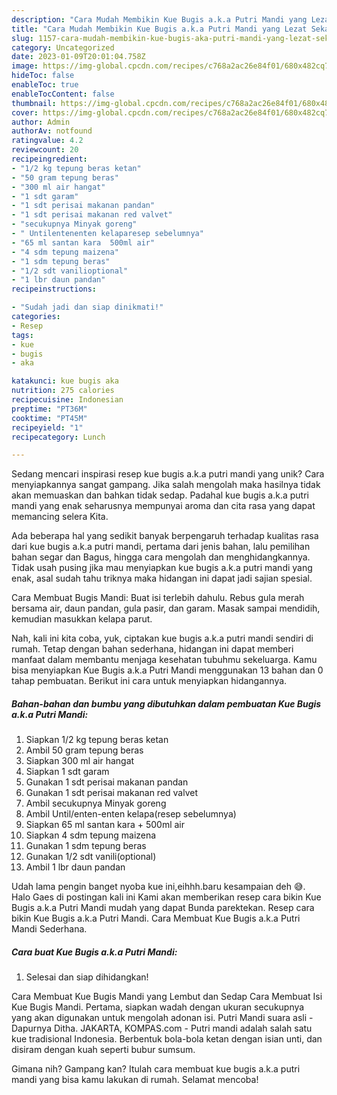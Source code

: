 ```yaml
---
description: "Cara Mudah Membikin Kue Bugis a.k.a Putri Mandi yang Lezat Sekali"
title: "Cara Mudah Membikin Kue Bugis a.k.a Putri Mandi yang Lezat Sekali"
slug: 1157-cara-mudah-membikin-kue-bugis-aka-putri-mandi-yang-lezat-sekali
category: Uncategorized
date: 2023-01-09T20:01:04.758Z
image: https://img-global.cpcdn.com/recipes/c768a2ac26e84f01/680x482cq70/kue-bugis-aka-putri-mandi-foto-resep-utama.jpg
hideToc: false
enableToc: true
enableTocContent: false
thumbnail: https://img-global.cpcdn.com/recipes/c768a2ac26e84f01/680x482cq70/kue-bugis-aka-putri-mandi-foto-resep-utama.jpg
cover: https://img-global.cpcdn.com/recipes/c768a2ac26e84f01/680x482cq70/kue-bugis-aka-putri-mandi-foto-resep-utama.jpg
author: Admin
authorAv: notfound
ratingvalue: 4.2
reviewcount: 20
recipeingredient:
- "1/2 kg tepung beras ketan"
- "50 gram tepung beras"
- "300 ml air hangat"
- "1 sdt garam"
- "1 sdt perisai makanan pandan"
- "1 sdt perisai makanan red valvet"
- "secukupnya Minyak goreng"
- " Untilentenenten kelaparesep sebelumnya"
- "65 ml santan kara  500ml air"
- "4 sdm tepung maizena"
- "1 sdm tepung beras"
- "1/2 sdt vanilioptional"
- "1 lbr daun pandan"
recipeinstructions:

- "Sudah jadi dan siap dinikmati!"
categories:
- Resep
tags:
- kue
- bugis
- aka

katakunci: kue bugis aka 
nutrition: 275 calories
recipecuisine: Indonesian
preptime: "PT36M"
cooktime: "PT45M"
recipeyield: "1"
recipecategory: Lunch

---
```





Sedang mencari inspirasi resep kue bugis a.k.a putri mandi yang unik? Cara menyiapkannya sangat gampang. Jika salah mengolah maka hasilnya tidak akan memuaskan dan bahkan tidak sedap. Padahal kue bugis a.k.a putri mandi yang enak seharusnya mempunyai aroma dan cita rasa yang dapat memancing selera Kita.





Ada beberapa hal yang sedikit banyak berpengaruh terhadap kualitas rasa dari kue bugis a.k.a putri mandi, pertama dari jenis bahan, lalu pemilihan bahan segar dan Bagus, hingga cara mengolah dan menghidangkannya. Tidak usah pusing jika mau menyiapkan kue bugis a.k.a putri mandi yang enak,      asal sudah tahu triknya maka hidangan ini dapat jadi sajian spesial.














Cara Membuat Bugis Mandi: Buat isi terlebih dahulu. Rebus gula merah bersama air, daun pandan, gula pasir, dan garam. Masak sampai mendidih, kemudian masukkan kelapa parut.






Nah, kali ini kita coba, yuk, ciptakan kue bugis a.k.a putri mandi sendiri di rumah. Tetap dengan bahan sederhana, hidangan ini dapat memberi manfaat dalam membantu menjaga kesehatan tubuhmu sekeluarga. Kamu bisa menyiapkan Kue Bugis a.k.a Putri Mandi menggunakan 13 bahan dan 0 tahap pembuatan. Berikut ini cara untuk menyiapkan hidangannya.

<!--inarticleads1-->

##### Bahan-bahan dan bumbu yang dibutuhkan dalam pembuatan Kue Bugis a.k.a Putri Mandi:

1. Siapkan 1/2 kg tepung beras ketan
1. Ambil 50 gram tepung beras
1. Siapkan 300 ml air hangat
1. Siapkan 1 sdt garam
1. Gunakan 1 sdt perisai makanan pandan
1. Gunakan 1 sdt perisai makanan red valvet
1. Ambil secukupnya Minyak goreng
1. Ambil  Until/enten-enten kelapa(resep sebelumnya)
1. Siapkan 65 ml santan kara + 500ml air
1. Siapkan 4 sdm tepung maizena
1. Gunakan 1 sdm tepung beras
1. Gunakan 1/2 sdt vanili(optional)
1. Ambil 1 lbr daun pandan


Udah lama pengin banget nyoba kue ini,eihhh.baru kesampaian deh 😅. Halo Gaes di postingan kali ini Kami akan memberikan resep cara bikin Kue Bugis a.k.a Putri Mandi mudah yang dapat Bunda parektekan. Resep cara bikin Kue Bugis a.k.a Putri Mandi. Cara Membuat Kue Bugis a.k.a Putri Mandi Sederhana. 

<!--inarticleads2-->

##### Cara buat Kue Bugis a.k.a Putri Mandi:


1. Selesai dan siap dihidangkan!

Cara Membuat Kue Bugis Mandi yang Lembut dan Sedap Cara Membuat Isi Kue Bugis Mandi. Pertama, siapkan wadah dengan ukuran secukupnya yang akan digunakan untuk mengolah adonan isi. Putri Mandi suara asli - Dapurnya Ditha. JAKARTA, KOMPAS.com - Putri mandi adalah salah satu kue tradisional Indonesia. Berbentuk bola-bola ketan dengan isian unti, dan disiram dengan kuah seperti bubur sumsum. 

Gimana nih? Gampang kan? Itulah cara membuat kue bugis a.k.a putri mandi yang bisa kamu lakukan di rumah. Selamat mencoba!
